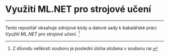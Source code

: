 # Využití ML.NET pro strojové učení
---
Tento repozitář obsahuje zdrojové kódy a datové sady k bakalářské práci *Využití ML.NET pro strojové učení*. [^1]

[^1]: Z důvodu velikosti souboru je poslední úloha uložena v souboru rar.
